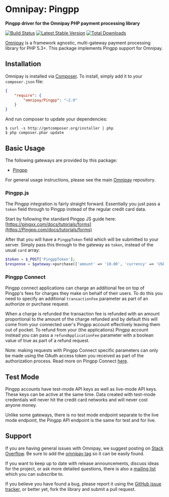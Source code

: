 # Omnipay: Pingpp

**Pingpp driver for the Omnipay PHP payment processing library**

[![Build Status](https://travis-ci.org/thephpleague/omnipay-Pingpp.png?branch=master)](https://travis-ci.org/thephpleague/omnipay-Pingpp)
[![Latest Stable Version](https://poser.pugx.org/omnipay/Pingpp/version.png)](https://packagist.org/packages/omnipay/Pingpp)
[![Total Downloads](https://poser.pugx.org/omnipay/Pingpp/d/total.png)](https://packagist.org/packages/omnipay/Pingpp)

[Omnipay](https://github.com/thephpleague/omnipay) is a framework agnostic, multi-gateway payment
processing library for PHP 5.3+. This package implements Pingpp support for Omnipay.

## Installation

Omnipay is installed via [Composer](http://getcomposer.org/). To install, simply add it
to your `composer.json` file:

```json
{
    "require": {
        "omnipay/Pingpp": "~2.0"
    }
}
```

And run composer to update your dependencies:

    $ curl -s http://getcomposer.org/installer | php
    $ php composer.phar update

## Basic Usage

The following gateways are provided by this package:

* [Pingpp](https://Pingpp.com/)

For general usage instructions, please see the main [Omnipay](https://github.com/thephpleague/omnipay)
repository.

### Pingpp.js

The Pingpp integration is fairly straight forward. Essentially you just pass
a `token` field through to Pingpp instead of the regular credit card data.

Start by following the standard Pingpp JS guide here:
[https://pingxx.com/docs/tutorials/forms](https://Pingpp.com/docs/tutorials/forms)

After that you will have a `PingppToken` field which will be submitted to your server.
Simply pass this through to the gateway as `token`, instead of the usual `card` array:

```php
$token = $_POST['PingppToken'];
$response = $gateway->purchase(['amount' => '10.00', 'currency' => 'USD', 'token' => $token])->send();
```

### Pingpp Connect

Pingpp connect applications can charge an additional fee on top of Pingpp's fees for charges they make on behalf of 
their users. To do this you need to specify an additional `transactionFee` parameter as part of an authorize or purchase
request.

When a charge is refunded the transaction fee is refunded with an amount proportional to the amount of the charge
refunded and by default this will come from your connected user's Pingpp account effectively leaving them out of pocket.
To refund from your (the applications) Pingpp account instead you can pass a ``refundApplicationFee`` parameter with a
boolean value of true as part of a refund request.

Note: making requests with Pingpp Connect specific parameters can only be made using the OAuth access token you received
as part of the authorization process. Read more on Pingpp Connect [here](https://Pingpp.com/docs/connect).

## Test Mode

Pingpp accounts have test-mode API keys as well as live-mode API keys. These keys can be active
at the same time. Data created with test-mode credentials will never hit the credit card networks
and will never cost anyone money.

Unlike some gateways, there is no test mode endpoint separate to the live mode endpoint, the
Pingpp API endpoint is the same for test and for live.

## Support

If you are having general issues with Omnipay, we suggest posting on
[Stack Overflow](http://stackoverflow.com/). Be sure to add the
[omnipay tag](http://stackoverflow.com/questions/tagged/omnipay) so it can be easily found.

If you want to keep up to date with release announcements, discuss ideas for the project,
or ask more detailed questions, there is also a [mailing list](https://groups.google.com/forum/#!forum/omnipay) which
you can subscribe to.

If you believe you have found a bug, please report it using the [GitHub issue tracker](https://github.com/thephpleague/omnipay-Pingpp/issues),
or better yet, fork the library and submit a pull request.

